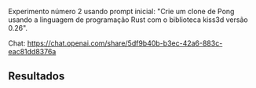 
Experimento número 2 usando prompt inicial: "Crie um clone de Pong usando a linguagem de programação Rust com o biblioteca kiss3d versão 0.26".

Chat: https://chat.openai.com/share/5df9b40b-b3ec-42a6-883c-eac81dd8376a

## Resultados

